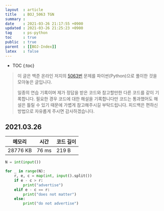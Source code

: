 ```yaml
---
layout  : article
title   : BOJ_5063 TGN
summary : 
date    : 2021-03-26 21:17:55 +0900
updated : 2021-03-26 21:25:23 +0900
tag     : ps-python
toc     : true
public  : true
parent  : [[BOJ-Index]]
latex   : false
---
```

* TOC
{:toc}

> 이 글은 백준 온라인 저지의 [5063번](https://www.acmicpc.net/problem/5063) 문제를 파이썬(Python)으로 풀이한 것을 모아놓은 글입니다.
>
> 일종의 연습 기록이며 제가 정답을 받은 코드와 참고할만한 다른 코드를 같이 기록합니다. 필요한 경우 코드에 대한 해설을 기록합니다만 코드는 통과했어도 해설은 틀릴 수 있기 때문에 가볍게 참고해주시길 부탁드립니다. 피드백은 편하신 방법으로 자유롭게 주시면 감사하겠습니다.

## 2021.03.26

| 메모리    | 시간  | 코드 길이 |
| --------- | ----- | --------- |
| 28776 KB  | 76 ms | 219 B     |

```python
N = int(input())

for _ in range(N):
    r, e, c = map(int, input().split())
    if e - c > r:
        print("advertise")
    elif e - c == r:
        print("does not matter")
    else:
        print("do not advertise")
```
